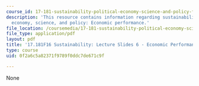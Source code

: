 ```yaml
---
course_id: 17-181-sustainability-political-economy-science-and-policy-fall-2016
description: 'This resource contains information regarding sustainability: political
  economy, science, and policy: Economic performance.'
file_location: /coursemedia/17-181-sustainability-political-economy-science-and-policy-fall-2016/0f2a6c5a82371f9789f0ddc7de671c9f_MIT17_181F16_Week6.pdf
file_type: application/pdf
layout: pdf
title: '17.181F16 Sustainability: Lecture Slides 6 - Economic Performance'
type: course
uid: 0f2a6c5a82371f9789f0ddc7de671c9f

---
```

None